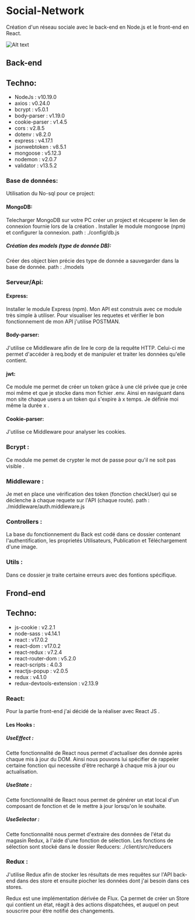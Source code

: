 # Social-Network
Création d'un réseau sociale avec le back-end en Node.js et le front-end en React.

![Alt text](img/socialNetwork.jpg "my-project")

## Back-end

## Techno:

- NodeJs : v10.19.0
- axios : v0.24.0
- bcrypt : v5.0.1
- body-parser : v1.19.0
- cookie-parser : v1.4.5
- cors : v2.8.5
- dotenv : v8.2.0
- express : v4.17.1
- jsonwebtoken : v8.5.1
- mongoose : v5.12.3
- nodemon : v2.0.7
- validator : v13.5.2

### Base de données:
Utilisation du No-sql pour ce project:

#### MongoDB:
Telecharger MongoDB sur votre PC créer un project et récuperer le lien de connexion fournie lors de la création .
Installer le module mongoose (npm) et configurer la connexion.
path : ./config/db.js
##### Création des models (type de donnée DB):
Créer des object bien précie des type de donnée a sauvegarder dans la base de donnée.
path : ./models


### Serveur/Api:

#### Express:
Installer le module Express (npm).
Mon API est construis avec ce module très simple à utiliser.
Pour visualiser les requetes et vérifier le bon fonctionnement de mon API j'utilise POSTMAN.

#### Body-parser:
J'utilise ce Middleware afin de lire le corp de la requête HTTP. Celui-ci me permet d'accéder à req.body et de manipuler et traiter les données qu'elle contient.

#### jwt:
Ce module me permet de créer un token gràce à une clé privée que je crée moi même et que je stocke dans mon fichier .env. Ainsi en naviguant dans mon site chaque users a un token qui s'expire à x temps.
Je définie moi même la durée x .


#### Cookie-parser:
J'utilise ce Middleware pour analyser les cookies.

### Bcrypt :
Ce module me pemet de crypter le mot de passe pour qu'il ne soit pas visible .


### Middleware :
Je met en place une vérification des token (fonction checkUser) qui se déclenche à chaque requete sur l'API (chaque route).
path : ./middleware/auth.middleware.js


### Controllers : 
La base du fonctionnement du Back est codé dans ce dossier contenant l'authentification, les proprietés Utilisateurs, Publication et Téléchargement d'une image.


### Utils : 
Dans ce dossier je traite certaine erreurs avec des fontions spécifique.


## Frond-end

## Techno:

- js-cookie : v2.2.1
- node-sass : v4.14.1
- react : v17.0.2
- react-dom : v17.0.2
- react-redux : v7.2.4
- react-router-dom : v5.2.0
- react-scripts : 4.0.3
- reactjs-popup : v2.0.5
- redux : v4.1.0
- redux-devtools-extension : v2.13.9

### React:
Pour la partie front-end j'ai décidé de la réaliser avec React JS .

#### Les Hooks :

##### UseEffect :
Cette fonctionnalité de React nous permet d'actualiser des donnée après chaque mis à jour du DOM.
Ainsi nous pouvons lui spécifier de rappeler certaine fonction qui necessite d'être rechargé à chaque mis à jour ou actualisation.

##### UseState :
Cette fonctionnalité de React nous permet de générer un etat local d'un composant de fonction et de le mettre à jour lorsqu'on le souhaite.

##### UseSelector :
Cette fonctionnalité nous permet d'extraire des données de l'état du magasin Redux, à l'aide d'une fonction de sélection.
Les fonctions de sélection sont stocké dans le dossier Reducers: ./client/src/reducers

### Redux :
J'utilise Redux afin de stocker les résultats de mes requêtes sur l'API back-end dans des store et ensuite piocher les données dont j'ai besoin dans ces stores.

Redux est une implémentation dérivée de Flux. Ça permet de créer un Store qui contient un état, réagit à des actions dispatchées, et auquel on peut souscrire pour être notifié des changements. 
